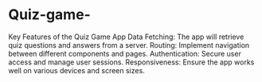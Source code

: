 # Quiz-game-
Key Features of the Quiz Game App  Data Fetching: The app will retrieve quiz questions and answers from a server.  Routing: Implement navigation between different components and pages.  Authentication: Secure user access and manage user sessions.  Responsiveness: Ensure the app works well on various devices and screen sizes. 

